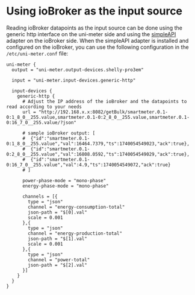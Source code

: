 # Using ioBroker as the input source

Reading ioBroker datapoints as the input source can be done using the generic http interface on the uni-meter side and using
the [simpleAPI](https://github.com/ioBroker/ioBroker.simple-api) adapter on the ioBroker side. When the simpleAPI adapter
is installed and configured on the ioBroker, you can use the following configuration in the `/etc/uni-meter.conf` file:

```hocon
uni-meter {
  output = "uni-meter.output-devices.shelly-pro3em"

  input = "uni-meter.input-devices.generic-http"

  input-devices {
    generic-http {
      # Adjust the IP address of the ioBroker and the datapoints to read according to your needs
      url = "http://192.168.x.x:8082/getBulk/smartmeter.0.1-0:1_8_0__255.value,smartmeter.0.1-0:2_8_0__255.value,smartmeter.0.1-0:16_7_0__255.value/?json"

      # sample ioBroker output: [
      #  {"id":"smartmeter.0.1-0:1_8_0__255.value","val":16464.7379,"ts":1740054549023,"ack":true},
      #  {"id":"smartmeter.0.1-0:2_8_0__255.value","val":16808.0592,"ts":1740054549029,"ack":true},
      #  {"id":"smartmeter.0.1-0:16_7_0__255.value","val":4.9,"ts":1740054549072,"ack":true}
      # ]

      power-phase-mode = "mono-phase"
      energy-phase-mode = "mono-phase"

      channels = [{
        type = "json"
        channel = "energy-consumption-total"
        json-path = "$[0].val"
        scale = 0.001
      },{
        type = "json"
        channel = "energy-production-total"
        json-path = "$[1].val"
        scale = 0.001
      },{
        type = "json"
        channel = "power-total"
        json-path = "$[2].val"
      }]
    }
  }
}
```

